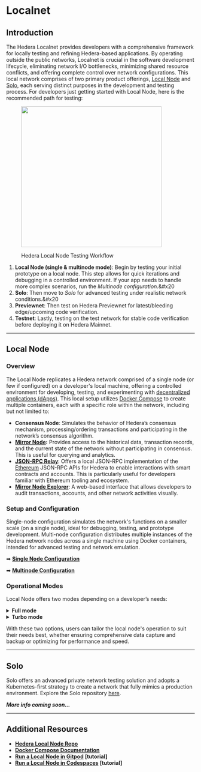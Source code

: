 # Localnet

## Introduction

The Hedera Localnet provides developers with a comprehensive framework for locally testing and refining Hedera-based applications. By operating outside the public networks, Localnet is crucial in the software development lifecycle, eliminating network I/O bottlenecks, minimizing shared resource conflicts, and offering complete control over network configurations. This local network comprises of two primary product offerings, [Local Node](https://github.com/hashgraph/hedera-local-node) and [Solo](https://github.com/hashgraph/solo), each serving distinct purposes in the development and testing process. For developers just getting started with Local Node, here is the recommended path for testing:

<figure><img src="../../../.gitbook/assets/localnet-dev-testing-path.png" alt="" width="375"><figcaption><p>Hedera Local Node Testing Workflow</p></figcaption></figure>

1. **Local Node (single & multinode mode)**: Begin by testing your initial prototype on a local node. This step allows for quick iterations and debugging in a controlled environment. If your app needs to handle more complex scenarios, run the _Multinode configuration_.\&#x20
2. **Solo**: Then move to _Solo_ for advanced testing under realistic network conditions.\&#x20
3. **Previewnet**: Then test on Hedera Previewnet for latest/bleeding edge/upcoming code verification.
4. **Testnet**: Lastly, testing on the test network for stable code verification before deploying it on Hedera Mainnet.

***

## Local Node

### Overview

The Local Node replicates a Hedera network comprised of a single node (or few if configured) on a developer's local machine, offering a controlled environment for developing, testing, and experimenting with [decentralized applications (dApps)](../../support-and-community/glossary.md#decentralized-application-dapp). This local setup utilizes [Docker Compose](https://docs.docker.com/compose/) to create multiple containers, each with a specific role within the network, including but not limited to:

* **Consensus Node**: Simulates the behavior of Hedera’s consensus mechanism, processing/ordering transactions and participating in the network’s consensus algorithm.
* [**Mirror Node**](../../support-and-community/glossary.md#mirror-nodes)**:** Provides access to the historical data, transaction records, and the current state of the network without participating in consensus. This is useful for querying and analytics.
* [**JSON-RPC Relay**](../../support-and-community/glossary.md#json-rpc-relay): Offers a local JSON-RPC implementation of the [Ethereum](../../support-and-community/glossary.md#ethereum) JSON-RPC APIs for Hedera to enable interactions with smart contracts and accounts. This is particularly useful for developers familiar with Ethereum tooling and ecosystem.
* [**Mirror Node Explorer**](../../support-and-community/glossary.md#network-explorer): A web-based interface that allows developers to audit transactions, accounts, and other network activities visually.

### Setup and Configuration

Single-node configuration simulates the network's functions on a smaller scale (on a single node), ideal for debugging, testing, and prototype development. Multi-node configuration distributes multiple instances of the Hedera network nodes across a single machine using Docker containers, intended for advanced testing and network emulation.

➡ [**Single Node Configuration**](single-node-configuration.md)

➡ [**Multinode Configuration**](multinode-configuration.md)

### Operational Modes

Local Node offers two modes depending on a developer’s needs:

<details>

<summary><strong>Full mode</strong></summary>

Full mode is activated with the `--full` flag, and the system is designed to capture and store comprehensive data. Here's how it works:

* **Data Upload**: Each node within the network generates record stream files during operation. Record stream files are a sequence of transaction records grouped together over a specific interval. The Hedera network periodically consolidates these transaction records into stream files, which are then made available to the network nodes and mirror nodes. In full mode, these files are systematically uploaded to their own directory within the `minio` bucket. MinIo is an object storage platform that provides dedicated tools for storing, retrieving, and searching blobs. This process is managed by specific uploader containers assigned to each node, namely:
  * `record-streams-uploader-N`(contains record streams)
  * `account-balances-uploader-N` (contains account balances files)
  * `record-sidecar-uploader-N` (contains a list of `TransactionSidecarRecords` that were all created over a specific interval and related to the same `RecordStreamFile`.

</details>

<details>

<summary><strong>Turbo mode</strong></summary>

Turbo mode is the default setting when running the local node. This mode prioritizes efficiency and speed, with the following key characteristics:

* **Local Data Access**: Instead of uploading data to the cloud, record stream files are read directly from their corresponding local directories on each node. This method significantly reduces latency and resource consumption, making it ideal for scenarios where immediate data access and high performance are prioritized over long-term storage and external accessibility.

</details>

With these two options, users can tailor the local node's operation to suit their needs best, whether ensuring comprehensive data capture and backup or optimizing for performance and speed.

***

## Solo

Solo offers an advanced private network testing solution and adopts a Kubernetes-first strategy to create a network that fully mimics a production environment. Explore the Solo repository [here](https://github.com/hashgraph/solo).

_**More info coming soon...**_

***

## Additional Resources

* [**Hedera Local Node Repo**](https://github.com/hashgraph/hedera-local-node)
* [**Docker Compose Documentation**](https://docs.docker.com/compose/intro/features-uses/)
* [**Run a Local Node in Gitpod**](../../tutorials/local-node/how-to-run-hedera-local-node-in-a-cloud-development-environment-cde/gitpod.md) **\[tutorial]**
* [**Run a Local Node in Codespaces**](../../tutorials/local-node/how-to-run-hedera-local-node-in-a-cloud-development-environment-cde/codespaces.md) **\[tutorial]**

